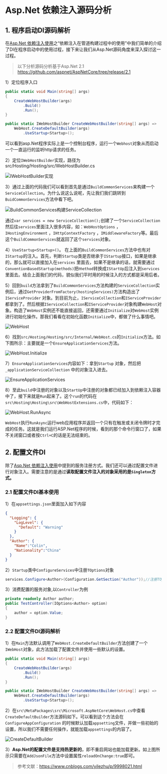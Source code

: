 # Asp.Net 依赖注入源码分析

## 1. 程序启动DI源码解析

在[Asp.Net 依赖注入使用](aspnet.md)之“依赖注入在管道构建过程中的使用”中我们简单的介绍了DI在程序启动中的使用过程，接下来让我们从Asp.Net源码角度来深入探讨这一过程。

> 以下分析源码分析基于Asp.Net 2.1 <https://github.com/aspnet/AspNetCore/tree/release/2.1>

1）定位程序入口

```csharp
public static void Main(string[] args)
{
    CreateWebHostBuilder(args)
        .Build()
        .Run();
}

public static IWebHostBuilder CreateWebHostBuilder(string[] args) =>
    WebHost.CreateDefaultBuilder(args)
        .UseStartup<Startup>();
```

可以看到asp.Net程序实际上是一个控制台程序，运行一个`Webhost`对象从而启动一个一直运行的监听http请求的任务。

2）定位`IWebHostBuilder`实现，路径为src/Hosting/Hosting/src/WebHostBuilder.cs

![IWebHostBuilder实现](https://i.loli.net/2020/02/26/nlAvz6KjJoRSUpG.png)

3）通过上面的代码我们可以看到首先是通过`BuildCommonServices`来构建一个`ServiceCollection`。为什么说这么说呢，先让我们我们跳转到`BuidCommonServices`方法中看下吧。

![BuildCommonServices构建ServiceCollection](https://i.loli.net/2020/02/26/Rn5vt8h7i9Iorab.png)

通过`var services = new ServiceCollection();`创建了一个`ServiceCollection`然后往`services`里面注入很多内容，如：`WebHostOptions` ，`IHostingEnvironment` ，`IHttpContextFactory` ，`IMiddlewareFactory`等。最后这个`BuildCommonServices`就返回了这个`services`对象。

4）`UseStartup<Startup>()`。 在上面的`BuildCommonServices`方法中也有对`IStartup`的注入。首先，判断`Startup`类是否继承于`IStartup`接口，如果是继承的，那么就可以直接加入在`services` 里面去，如果不是继承的话，就需要通过`ConventionBasedStartup(methods)`把m`ethod`转换成`IStartUp`后注入到`services`里面去。结合上面我们的代码，貌似我们平时用的时候注入的方式都是采用后者。

5）回到`build`方法拿到了`BuildCommonServices`方法构建的`ServiceCollection`实例后，通过`GetProviderFromFactory(hostingServices)`方法构造出了`IServiceProvider` 对象。到目前为止，`IServiceCollection`和`IServiceProvider`都拿到了。然后根据`IServiceCollection`和`IServiceProvider`对象构建`WebHost`对象。构造了`WebHost`实例还不能直接返回，还需要通过`Initialize`对`WebHost`实例进行初始化操作。那我们看看在初始化函数`Initialize`中，都做了什么事情吧。

![WebHost](https://i.loli.net/2020/02/26/Q9th6Dn5FkeaVZb.png)

6）找到`src/Hosting/Hosting/src/Internal/WebHost.cs`的`Initialize`方法。如下图所示：主要就是一个`EnsureApplicationServices`方法。

![WebHost.Initialize](https://i.loli.net/2020/02/26/jqWCQM67w9uysE2.png)

7）`EnsureApplicationServices`内容如下：拿到`Startup` 对象，然后把`_applicationServiceCollection` 中的对象注入进去。

![EnsureApplicationServices](https://i.loli.net/2020/02/26/Tde1wQa9nouyg7c.png)

8）至此`build`中注册的对象以及`StartUp`中注册的对象都已经加入到依赖注入容器中了，接下来就是`Run`起来了。这个`run`的代码在`src\Hosting\Hosting\src\WebHostExtensions.cs`中，代码如下：

![WebHost.RunAsync](https://i.loli.net/2020/02/26/pxCqTulYrIfLDi1.png)

`WebHost`执行`RunAsync`运行web应用程序并返回一个只有在触发或关闭令牌时才完成的任务。这就是我们运行ASP.Net程序的时候，看到的那个命令行窗口了，如果不关闭窗口或者按`Ctrl+C`的话是无法结束的。

## 2. 配置文件DI

除了[Asp.Net 依赖注入使用](aspnet.html#2-依赖服务注册)中提到的服务注册方式。我们还可以通过配置文件进行对象注入。需要注意的是通过**读取配置文件注入的对象采用的是`Singleton`方式。**

### 2.1 配置文件DI基本使用

1）在`appsettings.json`里面加入如下内容

```json
{
  "Logging": {
    "LogLevel": {
      "Default": "Warning"
    }
  },
  "Author": {
    "Name":"Colin",
    "Nationality":"China"
  }
}
```

2）`Startup`类中`ConfigureServices`中注册`TOptions`对象

```csharp
services.Configure<Author>(Configuration.GetSection("Author"));//注册TOption实例对象
```

3）消费配置的服务对象,以`Controller`为例

```csharp
private readonly Author author;
public TestController(IOptions<Author> option)
{
    author = option.Value;
}
```

### 2.2 配置文件DI源码解析

1）在`Main`方法默认调用了`WebHost.CreateDefaultBuilder`方法创建了一个`IWebHost`对象，此方法加载了配置文件并使用一些默认的设置。

```csharp
public static void Main(string[] args)
{
    CreateWebHostBuilder(args)
        .Build()
        .Run();
}

public static IWebHostBuilder CreateWebHostBuilder(string[] args) =>
    WebHost.CreateDefaultBuilder(args)
        .UseStartup<Startup>();
```

2）在`src\MetaPackages\src\Microsoft.AspNetCore\WebHost.cs`中查看`CreateDefaultBuilder`方法源码如下。可以看到这个方法会在`ConfigureAppConfiguration` 的时候默认加载`appsetting`文件，并做一些初始的设置，所以我们不需要任何操作，就能加载`appsettings`的内容了。

![CreateDefaultBuilder](https://i.loli.net/2020/02/26/1NERpfLjOwGieDH.png)

3）**Asp.Net的配置文件是支持热更新的**，即不重启网站也能加载更新。如上图所示只需要在`AddJsonFile`方法中设置属性`reloadOnChange:true`即可。

> 参考文献：<https://www.cnblogs.com/yilezhu/p/9998021.html>
